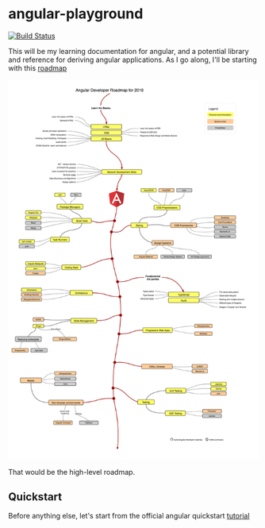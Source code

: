 # angular-playground
[![Build Status](https://travis-ci.org/bluezald/angular-playground.svg?branch=master)](https://travis-ci.org/bluezald/angular-playground)

This will be my learning documentation for angular, and a potential library and reference for deriving angular applications.
As I go along, I'll be starting with this [roadmap](https://github.com/sulco/angular-developer-roadmap)

![Roadmap](https://github.com/sulco/angular-developer-roadmap/blob/master/angular-dev-roadmap.png)

That would be the high-level roadmap.

## Quickstart
Before anything else, let's start from the official angular quickstart [tutorial](https://angular.io/guide/quickstart)